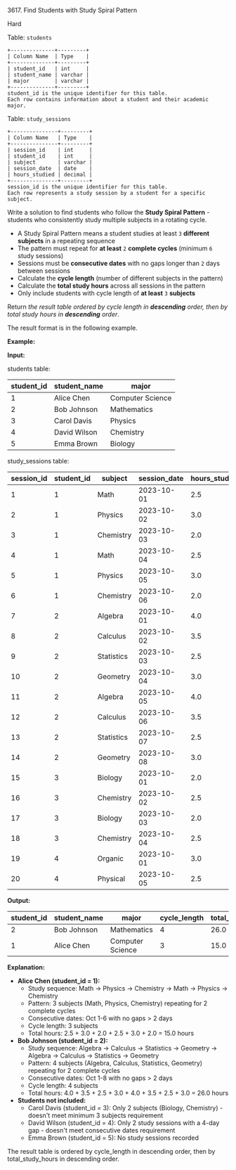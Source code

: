 3617\. Find Students with Study Spiral Pattern

Hard

Table: `students`

    +--------------+---------+
    | Column Name  | Type    |
    +--------------+---------+
    | student_id   | int     |
    | student_name | varchar |
    | major        | varchar |
    +--------------+---------+
    student_id is the unique identifier for this table.
    Each row contains information about a student and their academic major. 

Table: `study_sessions`

    +---------------+---------+
    | Column Name   | Type    |
    +---------------+---------+
    | session_id    | int     |
    | student_id    | int     |
    | subject       | varchar |
    | session_date  | date    |
    | hours_studied | decimal |
    +---------------+---------+
    session_id is the unique identifier for this table.
    Each row represents a study session by a student for a specific subject. 

Write a solution to find students who follow the **Study Spiral Pattern** - students who consistently study multiple subjects in a rotating cycle.

*   A Study Spiral Pattern means a student studies at least `3` **different subjects** in a repeating sequence
*   The pattern must repeat for **at least** `2` **complete cycles** (minimum `6` study sessions)
*   Sessions must be **consecutive dates** with no gaps longer than `2` days between sessions
*   Calculate the **cycle length** (number of different subjects in the pattern)
*   Calculate the **total study hours** across all sessions in the pattern
*   Only include students with cycle length of **at least** `3` **subjects**

Return _the result table ordered by cycle length in **descending** order, then by total study hours in **descending** order_.

The result format is in the following example.

**Example:**

**Input:**

students table:

| student_id | student_name | major             |
|------------|--------------|-------------------|
| 1          | Alice Chen   | Computer Science  |
| 2          | Bob Johnson  | Mathematics       |
| 3          | Carol Davis  | Physics           |
| 4          | David Wilson | Chemistry         |
| 5          | Emma Brown   | Biology           |

study\_sessions table:

| session_id | student_id | subject    | session_date | hours_studied  |
|------------|------------|------------|--------------|----------------|
| 1          | 1          | Math       | 2023-10-01   | 2.5            |
| 2          | 1          | Physics    | 2023-10-02   | 3.0            |
| 3          | 1          | Chemistry  | 2023-10-03   | 2.0            |
| 4          | 1          | Math       | 2023-10-04   | 2.5            |
| 5          | 1          | Physics    | 2023-10-05   | 3.0            |
| 6          | 1          | Chemistry  | 2023-10-06   | 2.0            |
| 7          | 2          | Algebra    | 2023-10-01   | 4.0            |
| 8          | 2          | Calculus   | 2023-10-02   | 3.5            |
| 9          | 2          | Statistics | 2023-10-03   | 2.5            |
| 10         | 2          | Geometry   | 2023-10-04   | 3.0            |
| 11         | 2          | Algebra    | 2023-10-05   | 4.0            |
| 12         | 2          | Calculus   | 2023-10-06   | 3.5            |
| 13         | 2          | Statistics | 2023-10-07   | 2.5            |
| 14         | 2          | Geometry   | 2023-10-08   | 3.0            |
| 15         | 3          | Biology    | 2023-10-01   | 2.0            |
| 16         | 3          | Chemistry  | 2023-10-02   | 2.5            |
| 17         | 3          | Biology    | 2023-10-03   | 2.0            |
| 18         | 3          | Chemistry  | 2023-10-04   | 2.5            |
| 19         | 4          | Organic    | 2023-10-01   | 3.0            |
| 20         | 4          | Physical   | 2023-10-05   | 2.5            |

**Output:**

| student_id | student_name | major             | cycle_length | total_study_hours |
|------------|--------------|-------------------|--------------|-------------------|
| 2          | Bob Johnson  | Mathematics       | 4            | 26.0              |
| 1          | Alice Chen   | Computer Science  | 3            | 15.0              |

**Explanation:**

*   **Alice Chen (student\_id = 1):**
    *   Study sequence: Math → Physics → Chemistry → Math → Physics → Chemistry
    *   Pattern: 3 subjects (Math, Physics, Chemistry) repeating for 2 complete cycles
    *   Consecutive dates: Oct 1-6 with no gaps > 2 days
    *   Cycle length: 3 subjects
    *   Total hours: 2.5 + 3.0 + 2.0 + 2.5 + 3.0 + 2.0 = 15.0 hours
*   **Bob Johnson (student\_id = 2):**
    *   Study sequence: Algebra → Calculus → Statistics → Geometry → Algebra → Calculus → Statistics → Geometry
    *   Pattern: 4 subjects (Algebra, Calculus, Statistics, Geometry) repeating for 2 complete cycles
    *   Consecutive dates: Oct 1-8 with no gaps > 2 days
    *   Cycle length: 4 subjects
    *   Total hours: 4.0 + 3.5 + 2.5 + 3.0 + 4.0 + 3.5 + 2.5 + 3.0 = 26.0 hours
*   **Students not included:**
    *   Carol Davis (student\_id = 3): Only 2 subjects (Biology, Chemistry) - doesn't meet minimum 3 subjects requirement
    *   David Wilson (student\_id = 4): Only 2 study sessions with a 4-day gap - doesn't meet consecutive dates requirement
    *   Emma Brown (student\_id = 5): No study sessions recorded

The result table is ordered by cycle\_length in descending order, then by total\_study\_hours in descending order.